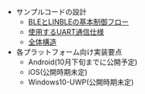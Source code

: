 * サンプルコードの設計
    * [BLEとLINBLEの基本制御フロー](common/flows/introduction.md)
    * [使用するUART通信仕様](common/command-interface.md)
    * [全体構造](common/classes.md)
* 各プラットフォーム向け実装要点
    * Android(10月下旬までに公開予定)
    * iOS(公開時期未定)
    * Windows10-UWP(公開時期未定)

